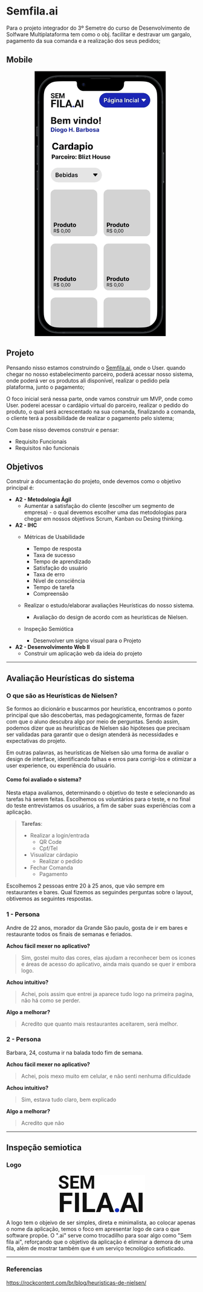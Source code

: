 # Semfila.ai

Para o projeto integrador do 3º Semetre do curso de Desenvolvimento de Solfware Multiplataforma tem como o obj. facilitar e destravar um gargalo, pagamento da sua comanda e a realização dos seus pedidos;

## Mobile

<p align="center" width="100%">
    <img src="./docs/mobile.gif">
</p>

## Projeto

Pensando nisso estamos construindo o [Semfila.ai](http://Semfila.ai '‌'), onde o User. quando chegar no nosso estabelecimento parceiro, poderá acessar nosso sistema, onde poderá ver os produtos ali disponível, realizar o pedido pela plataforma, junto o pagamento;

O foco inicial será nessa parte, onde vamos construir um MVP, onde como User. poderei acessar o cardápio virtual do parceiro, realizar o pedido do produto, o qual será acrescentado na sua comanda, finalizando a comanda, o cliente terá a possibilidade de realizar o pagamento pelo sistema;

Com base nisso devemos construir e pensar:

- Requisito Funcionais
- Requisitos não funcionais

## Objetivos

Construir a documentação do projeto, onde devemos como o objetivo principal é:

- **A2 - Metodologia Ágil**
  - Aumentar a satisfação do cliente (escolher um segmento de empresa) - o qual devemos escolher uma das metodologias para chegar em nossos objetivos Scrum, Kanban ou Desing thinking.
- **A2 - IHC**
  - Métricas de Usabilidade
    - Tempo de resposta
    - Taxa de sucesso
    - Tempo de aprendizado
    - Satisfação do usuário
    - Taxa de erro
    - Nível de consciência
    - Tempo de tarefa
    - Compreensão

  - Realizar o estudo/elaborar avaliações Heurísticas do nosso sistema.
    - Avaliação do design de acordo com as heurísticas de Nielsen.
  - Inspeção Semiótica
    - Desenvolver um signo visual para o Projeto
- **A2 - Desenvolvimento Web ll**
  - Construir um aplicação web da ideia do projeto

---

## Avaliação Heurísticas do sistema

### O que são as Heurísticas de Nielsen?

Se formos ao dicionário e buscarmos por heurística, encontramos o ponto principal que são descobertas, mas pedagogicamente, formas de fazer com que o aluno descubra algo por meio de perguntas. Sendo assim, podemos dizer que as heurísticas de Nielsen são hipóteses que precisam ser validadas para garantir que o design atenderá às necessidades e expectativas do projeto.

Em outras palavras, as heurísticas de Nielsen são uma forma de avaliar o design de interface, identificando falhas e erros para corrigi-los e otimizar a user experience, ou experiência do usuário.

#### Como foi avaliado o sistema?

 Nesta etapa avaliamos, determinando o objetivo do teste e selecionando as tarefas há serem feitas. Escolhemos os voluntários para o teste, e no final do teste entrevistamos os usuários, a fim de saber suas experiências com a aplicação.

> **Tarefas**:
>
> - Realizar a login/entrada
>   - QR Code
>   - Cpf/Tel
> - Visualizar cárdapio
>   - Realizar o pedido
> - Fechar Comanda
>   - Pagamento
>

Escolhemos 2 pessoas entre 20 à 25 anos, que vão sempre em restaurantes e bares. Qual fizemos as seguindes perguntas sobre o layout, obtivemos as seguintes respostas.

### 1 - Persona

Andre de 22 anos, morador da Grande São paulo, gosta de ir em bares e restaurante todos os finais de semanas e feriados.

**Achou fácil mexer no aplicativo?**

> Sim, gostei muito das cores, elas ajudam a reconhecer bem os icones e áreas de acesso do aplicativo, ainda mais quando se quer ir embora logo.
>

**Achou intuitivo?**

> Achei, pois assim que entrei ja aparece tudo logo na primeira pagina, não há como se perder.
>

**Algo a melhorar?**

> Acredito que quanto mais restaurantes aceitarem, será melhor.
>

### 2 - Persona

Barbara, 24, costuma ir na balada todo fim de semana.

**Achou fácil mexer no aplicativo?**

> Achei, pois mexo muito em celular, e não senti nenhuma dificuldade

**Achou intuitivo?**

> Sim, estava tudo claro, bem explicado

**Algo a melhorar?**

> Acredito que não

---

## Inspeção semiotica

### Logo

<p align="center" width="100%">
    <img src="./docs/logo.svg">
</p>

A logo tem o objeivo de ser simples, direta e minimalista, ao colocar apenas o nome da aplicação, temos o foco em apresentar logo de cara o que software propõe. O ".ai" serve como trocadilho para soar algo como "Sem fila ai", reforçando que o objetivo da aplicação é eliminar a demora de uma fila, além de mostrar também que é um serviço tecnológico sofisticado.

----

### Referencias

<https://rockcontent.com/br/blog/heuristicas-de-nielsen/>
